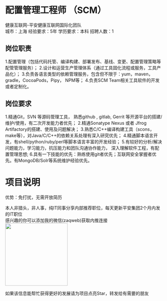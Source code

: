 # 配置管理工程师 （SCM）
健康互联网-平安健康互联网国际化团队  
城市：上海 经验要求：5年 学历要求：本科  招聘人数：1

## 岗位职责
1.配置管理（包括代码托管、编译构建、部署发布、基线、变更、配置管理策略等配管管理服务）；
 2.设计和运营生产管理体系（通过工具固化流程或服务，工具产品化）；
 3.负责各语言类型的依赖管理服务，包含但不限于：yum，maven，gradle，CocoaPods，Pipy， NPM等；
 4.负责SCM Team相关工具软件的开发或者定制化。

## 岗位要求
1.精通Git，SVN 等源码管理工具， 熟悉github , gitlab, Gerrit 等开源平台的搭建/维护/使用，有二次开发能力者优先；
 2.精通Sonatype Nexus 或者 Jfrog Artifactory的搭建、使用及问题解决；
 3.熟悉C/C++编译构建工具（scons，make等），对Java/C/C++的依赖关系处理有深入研究优先；
 4.精通脚本语言开发，有shell/python/ruby/perl等脚本语言丰富的开发经验；
 5.有较好的分析/解决问题能力，学习能力，抗压能力和团队沟通协作能力， 深入理解软件工程，有配置管理思想;
 6.具有一下技能的优先：熟练使用git者优先；互联网安全掌握者优先。有MongoDB/Solr等系统维护经验优先。

# 项目说明

优势：免打扰，无需开放简历

本人非猎头，非人事，纯IT同事分享内部推荐职位，每天更新平安集团2个月内发的IT职位  
感兴趣的你可以添加我的微信(zaqweb)获取内推连接  
<img src="https://github.com/zaqweb/PA-IT-JOBS/blob/master/WechatICode.jpeg"  height="200" width="200">

如果该信息能帮忙获得更好的发展请为项目点亮Star，转发给有需要的朋友




